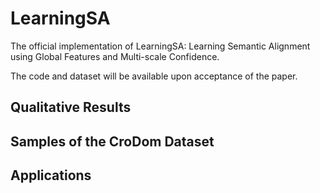 # LearningSA

The official implementation of LearningSA: Learning Semantic Alignment using Global Features and Multi-scale Confidence.

The code and dataset will be available upon acceptance of the paper.

## Qualitative Results


## Samples of the CroDom Dataset


## Applications



